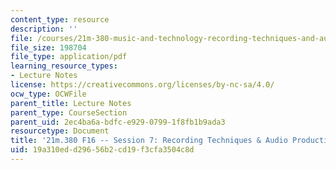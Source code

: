 ```yaml
---
content_type: resource
description: ''
file: /courses/21m-380-music-and-technology-recording-techniques-and-audio-production-fall-2016/19a310edd29656b2cd19f3cfa3504c8d_MIT21M_380F16_ses07_note.pdf
file_size: 198704
file_type: application/pdf
learning_resource_types:
- Lecture Notes
license: https://creativecommons.org/licenses/by-nc-sa/4.0/
ocw_type: OCWFile
parent_title: Lecture Notes
parent_type: CourseSection
parent_uid: 2ec4ba6a-bdfc-e929-0799-1f8fb1b9ada3
resourcetype: Document
title: '21m.380 F16 -- Session 7: Recording Techniques & Audio Production'
uid: 19a310ed-d296-56b2-cd19-f3cfa3504c8d
---
```


